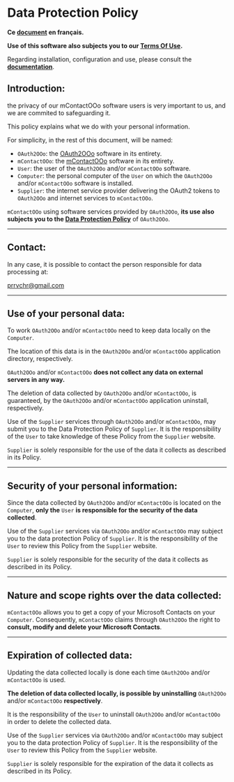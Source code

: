 # Data Protection Policy

**Ce [document][1] en français.**

**Use of this software also subjects you to our [Terms Of Use][2].**

Regarding installation, configuration and use, please consult the **[documentation][3]**.

## Introduction:

the privacy of our mContactOOo software users is very important to us, and we are commited to safeguarding it.

This policy explains what we do with your personal information.

For simplicity, in the rest of this document, will be named:
- `OAuth2OOo`: the [OAuth2OOo][4] software in its entirety.
- `mContactOOo`: the [mContactOOo][5] software in its entirety.
- `User`: the user of the `OAuth2OOo` and/or `mContactOOo` software.
- `Computer`: the personal computer of the `User` on which the `OAuth2OOo` and/or `mContactOOo` software is installed.
- `Supplier`: the internet service provider delivering the OAuth2 tokens to `OAuth2OOo` and internet services to `mContactOOo`.

`mContactOOo` using software services provided by `OAuth2OOo`, **its use also subjects you to the [Data Protection Policy][6]** of `OAuth2OOo`.

___
## Contact:

In any case, it is possible to contact the person responsible for data processing at:

prrvchr@gmail.com

___
## Use of your personal data:

To work `OAuth2OOo` and/or `mContactOOo` need to keep data locally on the `Computer`.

The location of this data is in the `OAuth2OOo` and/or `mContactOOo` application directory, respectively.

`OAuth2OOo` and/or `mContactOOo` **does not collect any data on external servers in any way.**

The deletion of data collected by `OAuth2OOo` and/or `mContactOOo`, is guaranteed, by the `OAuth2OOo` and/or `mContactOOo` application uninstall, respectively.

Use of the `Supplier` services through `OAuth2OOo` and/or `mContactOOo`, may submit you to the Data Protection Policy of `Supplier`. It is the responsibility of the `User` to take knowledge of these Policy from the `Supplier` website.

`Supplier` is solely responsible for the use of the data it collects as described in its Policy.

___
## Security of your personal information:

Since the data collected by `OAuth2OOo` and/or `mContactOOo` is located on the `Computer`, **only the** `User` **is responsible for the security of the data collected**.

Use of the `Supplier` services via `OAuth2OOo` and/or `mContactOOo` may subject you to the data protection Policy of `Supplier`. It is the responsibility of the `User` to review this Policy from the `Supplier` website.

`Supplier` is solely responsible for the security of the data it collects as described in its Policy.

___
## Nature and scope rights over the data collected:

`mContactOOo` allows you to get a copy of your Microsoft Contacts on your `Computer`. Consequently, `mContactOOo` claims through `OAuth2OOo` the right to **consult, modify and delete your Microsoft Contacts**.

___
## Expiration of collected data:

Updating the data collected locally is done each time `OAuth2OOo` and/or `mContactOOo` is used.

**The deletion of data collected locally, is possible by uninstalling** `OAuth2OOo` and/or `mContactOOo` **respectively**.

It is the responsibility of the `User` to uninstall `OAuth2OOo` and/or `mContactOOo` in order to delete the collected data.

Use of the `Supplier` services via `OAuth2OOo` and/or `mContactOOo` may subject you to the data protection Policy of `Supplier`. It is the responsibility of the `User` to review this Policy from the `Supplier` website.

`Supplier` is solely responsible for the expiration of the data it collects as described in its Policy.

[1]: <https://prrvchr.github.io/mContactOOo/source/mContactOOo/registration/PrivacyPolicy_fr>
[2]: <https://prrvchr.github.io/mContactOOo/source/mContactOOo/registration/TermsOfUse_en>
[3]: <https://prrvchr.github.io/mContactOOo/>
[4]: <https://github.com/prrvchr/OAuth2OOo/raw/master/OAuth2OOo.oxt>
[5]: <https://github.com/prrvchr/mContactOOo/raw/master/mContactOOo.oxt>
[6]: <https://prrvchr.github.io/OAuth2OOo/source/OAuth2OOo/registration/PrivacyPolicy_fr>
